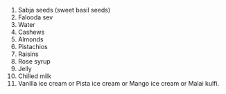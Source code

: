 1. Sabja seeds (sweet basil seeds)
2. Falooda sev
3. Water
4. Cashews
5. Almonds 
6. Pistachios
7. Raisins
8. Rose syrup
9. Jelly
10. Chilled milk
11. Vanilla ice cream or Pista ice cream or Mango ice cream or Malai kulfi.
